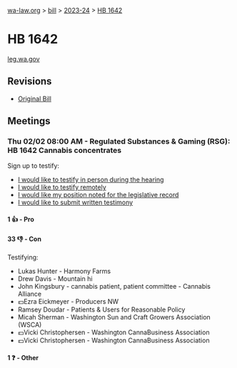 [wa-law.org](/) > [bill](/bill/) > [2023-24](/bill/2023-24/) > [HB 1642](/bill/2023-24/hb/1642/)

# HB 1642
[leg.wa.gov](https://app.leg.wa.gov/billsummary?BillNumber=1642&Year=2023&Initiative=false)

## Revisions
* [Original Bill](1/)

## Meetings
### Thu 02/02 08:00 AM - Regulated Substances & Gaming (RSG): HB 1642 Cannabis concentrates
Sign up to testify:
* [I would like to testify in person during the hearing](https://app.leg.wa.gov/csi/Testifier/Add?chamber=House&mId=30607&aId=150547&caId=21046&tId=1)
* [I would like to testify remotely](https://app.leg.wa.gov/csi/Testifier/Add?chamber=House&mId=30607&aId=150547&caId=21046&tId=2)
* [I would like my position noted for the legislative record](https://app.leg.wa.gov/csi/Testifier/Add?chamber=House&mId=30607&aId=150547&caId=21046&tId=3)
* [I would like to submit written testimony](https://app.leg.wa.gov/csi/Testifier/Add?chamber=House&mId=30607&aId=150547&caId=21046&tId=4)

#### 1 👍 - Pro

#### 33 👎 - Con
Testifying:
* Lukas Hunter - Harmony Farms
* Drew Davis - Mountain hi
* John  Kingsbury - cannabis patient,  patient committee - Cannabis Alliance
* 💵Ezra Eickmeyer - Producers NW
* Ramsey Doudar - Patients & Users for Reasonable Policy
* Micah Sherman - Washington Sun and Craft Growers Association (WSCA)
* 💵Vicki Christophersen - Washington CannaBusiness Association
* 💵Vicki Christophersen - Washington CannaBusiness Association

#### 1 ❓ - Other
